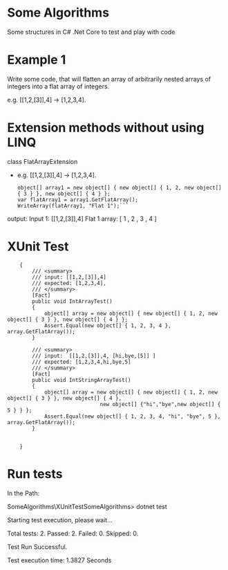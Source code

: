 # Some Algorithms
Some structures in C# .Net Core to test and play with code

# Example 1

Write some code, that will flatten an array of arbitrarily nested arrays of integers into a flat array of integers. 

e.g. [[1,2,[3]],4] -> [1,2,3,4].


# Extension methods without using LINQ 

class FlatArrayExtension  


* e.g. [[1,2,[3]],4] -> [1,2,3,4]. 
            
  ```Console.WriteLine("Input 1: [[1,2,[3]],4]"); 
  object[] array1 = new object[] { new object[] { 1, 2, new object[] { 3 } }, new object[] { 4 } };  
  var flatArray1 = array1.GetFlatArray();  
  WriteArray(flatArray1, "Flat 1");```
  
output:
Input 1: [[1,2,[3]],4]
Flat 1 array: [  1 , 2 , 3 , 4  ]

# XUnit Test

``` public class FlatArrayUnitTest
    {
        /// <summary>
        /// input: [[1,2,[3]],4]
        /// expected: [1,2,3,4],
        /// </summary>
        [Fact]
        public void IntArrayTest()
        {
            object[] array = new object[] { new object[] { 1, 2, new object[] { 3 } }, new object[] { 4 } };
            Assert.Equal(new object[] { 1, 2, 3, 4 }, array.GetFlatArray());
        }

        /// <summary>
        /// input:  [[1,2,[3]],4, [hi,bye,[5]] ]
        /// expected: [1,2,3,4,hi,bye,5]
        /// </summary>
        [Fact]
        public void IntStringArrayTest()
        {
            object[] array = new object[] { new object[] { 1, 2, new object[] { 3 } }, new object[] { 4 },
                              new object[] {"hi","bye",new object[] { 5 } } };
            Assert.Equal(new object[] { 1, 2, 3, 4, "hi", "bye", 5 }, array.GetFlatArray());
        }

        
    } 

```

# Run tests
In the Path:

SomeAlgorithms\XUnitTestSomeAlgorithms> dotnet test

Starting test execution, please wait...

Total tests: 2. Passed: 2. Failed: 0. Skipped: 0.

Test Run Successful.

Test execution time: 1.3827 Seconds


